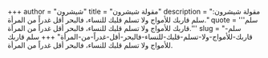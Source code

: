 +++
author = "شيشرون"
title = "مقولة شيشرون"
description = "مقولة شيشرون: سلم قاربك للأمواج ولا تسلم قلبك للنساء، فالبحر أقل غدراً من المرأة."
quote = '''سلم قاربك للأمواج ولا تسلم قلبك للنساء، فالبحر أقل غدراً من المرأة.'''
slug = "سلم-قاربك-للأمواج-ولا-تسلم-قلبك-للنساء-فالبحر-أقل-غدراً-من-المرأة"
+++
سلم قاربك للأمواج ولا تسلم قلبك للنساء، فالبحر أقل غدراً من المرأة.
